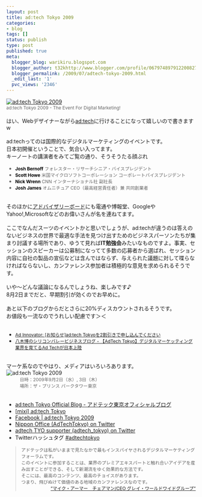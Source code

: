 ```yaml
---
layout: post
title: ad:tech Tokyo 2009
categories:
- blog
tags: []
status: publish
type: post
published: true
meta:
  blogger_blog: warikiru.blogspot.com
  blogger_author: t32khttp://www.blogger.com/profile/06797489791220082722noreply@blogger.com
  blogger_permalink: /2009/07/adtech-tokyo-2009.html
  _edit_last: '1'
  pvc_views: '2346'
---
```

<a href="http://www.ad-tech.com/tokyo/japanese/adtech_tokyo.aspx"><img src="http://lh5.ggpht.com/_1drnogi3vdg/SnBQLrqufqI/AAAAAAAAAeI/96HP5hjqwvs/a.png" alt="ad:tech Tokyo 2009" /></a><br /><span style="color: rgb(102, 102, 102);font-size:85%;" >ad:tech Tokyo 2009 - The Event For Digital Marketing!</span><br /><br />はい、Webデザイナーながら<a href="http://www.ad-tech.com/tokyo/japanese/adtech_tokyo.aspx">ad:tech</a>に行けることになって嬉しいので書きますw<br /><br />ad:techってのは国際的なデジタルマーケティングのイベントです。<br />日本初開催ということで、気合い入ってます。<br />キーノートの講演者をみてご覧の通り、そうそうたる顔ぶれ<br /><ul style="color: rgb(102, 102, 102);"><li><span style="font-size:85%;"><span style="font-weight: bold; color: rgb(0, 0, 0);">Josh Bernoff</span> フォレスター・リサーチシニア・バイスプレジデント</span></li><li><span style="font-size:85%;"><span style="color: rgb(0, 0, 0); font-weight: bold;">Scott Howe</span> 米国マイクロソフトコーポレーション コーポレートバイスプレジデント    </span></li><li><span style="font-size:85%;"><span style="font-weight: bold; color: rgb(0, 0, 0);">Nick Wrenn</span> CNN インターナショナル社 副社長     </span></li><li><span style="font-size:85%;"><span style="font-weight: bold; color: rgb(0, 0, 0);">Josh James</span> オムニチュア CEO（最高経営責任者）兼 共同創業者</span></li></ul><br />そのほかに<a href="http://www.ad-tech.com/tokyo/japanese/adtech_tokyo_advisors.aspx">アドバイザリーボード</a>にも電通や博報堂、GoogleやYahoo!,Microsoftなどのお偉いさんが名を連ねてます。<br /><br />ここでなんだスーツのイベントかと思いでしょうが、ad:techが違うのは答えのないビジネスの世界で最適な手法を見つけ出すためのビジネスパーソンたちが集まり討議する場所であり、ゆうて見れば<span style="font-weight: bold;">IT</span><span style="font-weight: bold;">勉強会</span>みたいなものですよ。事実、セッションのスピーカーは公募制になってて多数の応募者から選ばれ、セッション内容に自社の製品の宣伝などは含んではならず、与えられた議題に対して喋らなければならないし、カンファレンス参加者は積極的な意見を求められるそうです。<br /><br />いや〜どんな議論になるんでしょうね、楽しみです♪<br />8月2日までだと、早期割引が効くのでお早めに。<br /><br />あと以下のブログからだとさらに20%ディスカウントされるそうです。<br />お値段も一流なのでうれしい配慮です＞＜<br /><br /><ul><li><span style="font-size:85%;"><a href="http://adinnovator.typepad.com/ad_innovator/2009/07/%E3%81%8A%E7%9F%A5%E3%82%89%E3%81%9Badtech-tokyo%E3%82%922%E5%89%B2%E5%BC%95%E3%81%8D%E3%81%A7%E7%94%B3%E3%81%97%E8%BE%BC%E3%82%93%E3%81%A7%E3%81%8F%E3%81%A0%E3%81%95%E3%81%84.html">Ad Innovator: [お知らせ]ad:tech Tokyoを2割引きで申し込んでください</a></span></li><li><span style="font-size:85%;"><a href="http://www.imanetinc.com/blog/2009/07/adtech_tokyoad_tech.html">八木博のシリコンバレービジネスブログ - 【AdTech Tokyo】デジタルマーケッティング業界を育てるAd Techが日本上陸</a></span></li></ul><br />マーケ系なのでやはり、メディアはいろいろあります。<br /><img src="http://lh4.ggpht.com/_1drnogi3vdg/SnBQLqeRz2I/AAAAAAAAAeM/dCKZ7lEuSto/adtech.gif" alt="ad:tech Tokyo 2009" /><br /><span style="color: rgb(102, 102, 102);font-size:85%;" >　　　日時：2009年9月2日（水）, 3日（木）<br />　　　場所：ザ・プリンス パークタワー東京　</span><br /><br /><ul><li><a href="http://ameblo.jp/adtechtokyo/">ad:tech Tokyo Official Blog - アドテック東京オフィシャルブログ</a></li><li><a href="http://mixi.jp/view_community.pl?id=4081483">[mixi] ad:tech Tokyo</a></li><li><a href="http://www.facebook.com/group.php?gid=102080805192">Facebook | ad:tech Tokyo 2009</a></li><li><a href="http://twitter.com/AdTechTokyo">Nippon Office (AdTechTokyo) on Twitter</a></li><li><a href="http://twitter.com/adtech_tokyo">adtech TYO supporter (adtech_tokyo) on Twitter</a></li><li>Twitterハッシュタグ <a href="http://twitter.com/#search?q=%23adtechtokyo">#adtechtokyo</a></li></ul><blockquote><span style="font-size:85%;">アドテックは私がいままで見たなかで最もインスパイヤされるデジタルマーケティングフォーラムです。<br />このイベントに参加することは、業界のプレミアエキスパートと触れ合いアイデアを産み出すことができる、そして新潮流をゆく効果的な方法です。<br />そこには、最高のコンテンツ、最高のチョイスがあります。<br />つまり、飛びぬけて価値のある地域のカンファレンスなのです。<br /></span><div style="text-align: right;"><span style="font-size:85%;"><a href="http://ameblo.jp/adtechtokyo/theme-10011666764.html">”マイク・アーマー　チェアマン/CEO グレイ・ワールドワイドグループ”</a></span></div></blockquote>
